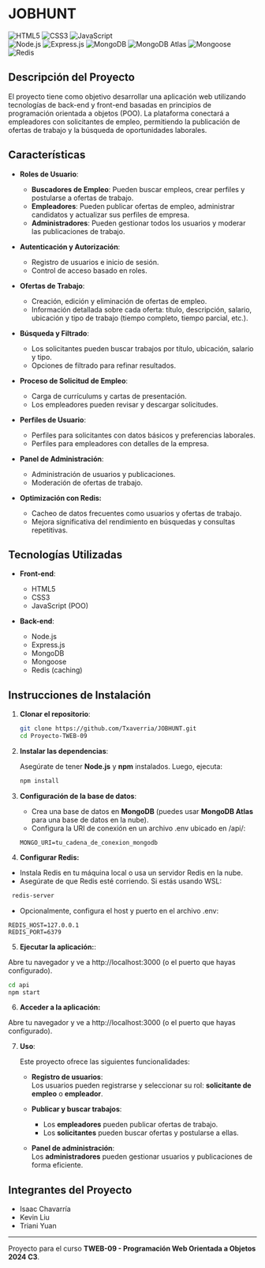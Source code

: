 # JOBHUNT

<p align="left">
      <img
        src="https://img.shields.io/badge/HTML5-E34F26?style=for-the-badge&logo=html5&logoColor=white"
        alt="HTML5"
      />
      <img
        src="https://img.shields.io/badge/CSS3-1572B6?style=for-the-badge&logo=css3&logoColor=white"
        alt="CSS3"
      />
      <img
        src="https://img.shields.io/badge/JavaScript-F7DF1E?style=for-the-badge&logo=javascript&logoColor=black"
        alt="JavaScript"
      />
      <br />
      <img
        src="https://img.shields.io/badge/Node.js-339933?style=for-the-badge&logo=nodedotjs&logoColor=white"
        alt="Node.js"
      />
      <img
        src="https://img.shields.io/badge/Express.js-000000?style=for-the-badge&logo=express&logoColor=white"
        alt="Express.js"
      />
      <img
        src="https://img.shields.io/badge/MongoDB-47A248?style=for-the-badge&logo=mongodb&logoColor=white"
        alt="MongoDB"
      />
      <img
        src="https://img.shields.io/badge/MongoDB%20Atlas-4DB33D?style=for-the-badge&logo=mongodb&logoColor=white"
        alt="MongoDB Atlas"
      />
      <img
        src="https://img.shields.io/badge/Mongoose-880000?style=for-the-badge&logo=mongoose&logoColor=white"
        alt="Mongoose"
      />
      <img
        src="https://img.shields.io/badge/Redis-DC382D?style=for-the-badge&logo=redis&logoColor=white"
        alt="Redis"
      />
    </p>

## Descripción del Proyecto

El proyecto tiene como objetivo desarrollar una aplicación web utilizando tecnologías de back-end y front-end basadas en principios de programación orientada a objetos (POO). La plataforma conectará a empleadores con solicitantes de empleo, permitiendo la publicación de ofertas de trabajo y la búsqueda de oportunidades laborales.

## Características

- **Roles de Usuario**:

  - **Buscadores de Empleo**: Pueden buscar empleos, crear perfiles y postularse a ofertas de trabajo.
  - **Empleadores**: Pueden publicar ofertas de empleo, administrar candidatos y actualizar sus perfiles de empresa.
  - **Administradores**: Pueden gestionar todos los usuarios y moderar las publicaciones de trabajo.

- **Autenticación y Autorización**:

  - Registro de usuarios e inicio de sesión.
  - Control de acceso basado en roles.

- **Ofertas de Trabajo**:

  - Creación, edición y eliminación de ofertas de empleo.
  - Información detallada sobre cada oferta: título, descripción, salario, ubicación y tipo de trabajo (tiempo completo, tiempo parcial, etc.).

- **Búsqueda y Filtrado**:

  - Los solicitantes pueden buscar trabajos por título, ubicación, salario y tipo.
  - Opciones de filtrado para refinar resultados.

- **Proceso de Solicitud de Empleo**:

  - Carga de currículums y cartas de presentación.
  - Los empleadores pueden revisar y descargar solicitudes.

- **Perfiles de Usuario**:

  - Perfiles para solicitantes con datos básicos y preferencias laborales.
  - Perfiles para empleadores con detalles de la empresa.

- **Panel de Administración**:

  - Administración de usuarios y publicaciones.
  - Moderación de ofertas de trabajo.

- **Optimización con Redis:**
  - Cacheo de datos frecuentes como usuarios y ofertas de trabajo.
  - Mejora significativa del rendimiento en búsquedas y consultas repetitivas.

## Tecnologías Utilizadas

- **Front-end**:

  - HTML5
  - CSS3
  - JavaScript (POO)

- **Back-end**:
  - Node.js
  - Express.js
  - MongoDB
  - Mongoose
  - Redis (caching)

## Instrucciones de Instalación

1. **Clonar el repositorio**:

   ```bash
   git clone https://github.com/Txaverria/JOBHUNT.git
   cd Proyecto-TWEB-09
   ```

2. **Instalar las dependencias**:

   Asegúrate de tener **Node.js** y **npm** instalados. Luego, ejecuta:

   ```bash
   npm install
   ```

3. **Configuración de la base de datos**:

   - Crea una base de datos en **MongoDB** (puedes usar **MongoDB Atlas** para una base de datos en la nube).
   - Configura la URI de conexión en un archivo .env ubicado en /api/:

   ```env
   MONGO_URI=tu_cadena_de_conexion_mongodb
   ```

4. **Configurar Redis:**

  - Instala Redis en tu máquina local o usa un servidor Redis en la nube.
  - Asegúrate de que Redis esté corriendo. Si estás usando WSL:

  ```bash
   redis-server
   ```

  - Opcionalmente, configura el host y puerto en el archivo .env:

  ```env
  REDIS_HOST=127.0.0.1
  REDIS_PORT=6379
  ```

5. **Ejecutar la aplicación:**:

  Abre tu navegador y ve a http://localhost:3000 (o el puerto que hayas configurado).

  ```bash
  cd api
  npm start
  ```

6. **Acceder a la aplicación:**

  Abre tu navegador y ve a http://localhost:3000 (o el puerto que hayas configurado).

7. **Uso**:

   Este proyecto ofrece las siguientes funcionalidades:

   - **Registro de usuarios**:  
     Los usuarios pueden registrarse y seleccionar su rol: **solicitante de empleo** o **empleador**.

   - **Publicar y buscar trabajos**:

     - Los **empleadores** pueden publicar ofertas de trabajo.
     - Los **solicitantes** pueden buscar ofertas y postularse a ellas.

   - **Panel de administración**:  
     Los **administradores** pueden gestionar usuarios y publicaciones de forma eficiente.

## Integrantes del Proyecto

- Isaac Chavarría
- Kevin Liu
- Triani Yuan

---

Proyecto para el curso **TWEB-09 - Programación Web Orientada a Objetos 2024 C3**.
